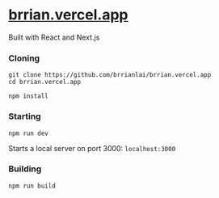 # [brrian.vercel.app](https://brrian.vercel.app)

Built with React and Next.js

### Cloning
```
git clone https://github.com/brrianlai/brrian.vercel.app
cd brrian.vercel.app

npm install
```

### Starting

```
npm run dev
```
Starts a local server on port 3000: `localhost:3000`

### Building

```
npm run build
```
